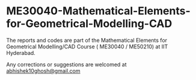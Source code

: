 # ME30040-Mathematical-Elements-for-Geometrical-Modelling-CAD

The reports and codes are part of the Mathematical Elements for Geometrical Modelling/CAD Course ( ME30040 / ME50210) at IIT Hyderabad.

Any corrections or suggestions are welcomed at abhishek10ghosh@gmail.com
